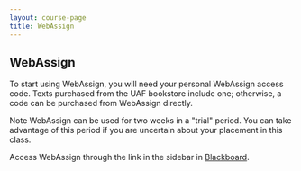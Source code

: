 ```yaml
---
layout: course-page
title: WebAssign
---
```


## WebAssign

<!-- Because we begin the semester working in ALEKS, the WebAssign course opens on Tuesday January 21. Your first WebAssign problem set is due on Friday January 24.-->

To start using WebAssign, you will need  your personal WebAssign access code.  Texts purchased from the UAF  bookstore include one; otherwise, a code can be purchased from WebAssign directly.

Note WebAssign can be used for two weeks in a "trial" period.  You can take advantage of this period if you are uncertain about your placement in this class.

Access WebAssign through the link in the sidebar in [Blackboard](classes.uaf.edu).

<!--

<div style="padding-top: 20px"></div>
<center><a class="button" href="https://webassign.net">Go To WebAssign</a></center>
-->